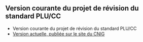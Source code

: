 ## Version courante du projet de révision du standard PLU/CC

- Version courante du projet de révision du standard PLU/CC
- [Version actuelle, publiée sur le site du CNIG](https://cnig.gouv.fr/ressources-dematerialisation-documents-d-urbanisme-a2732.html)

